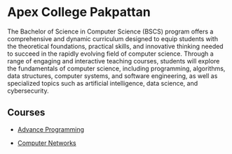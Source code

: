 # Apex College Pakpattan
The Bachelor of Science in Computer Science (BSCS) program offers a comprehensive and dynamic curriculum designed to equip students with the theoretical foundations, practical skills, and innovative thinking needed to succeed in the rapidly evolving field of computer science. Through a range of engaging and interactive teaching courses, students will explore the fundamentals of computer science, including programming, algorithms, data structures, computer systems, and software engineering, as well as specialized topics such as artificial intelligence, data science, and cybersecurity.

## Courses

- [Advance Programming](AdvProgramming/Readme.md)

- [Computer Networks](ComputerNetworks/Readme.md)

